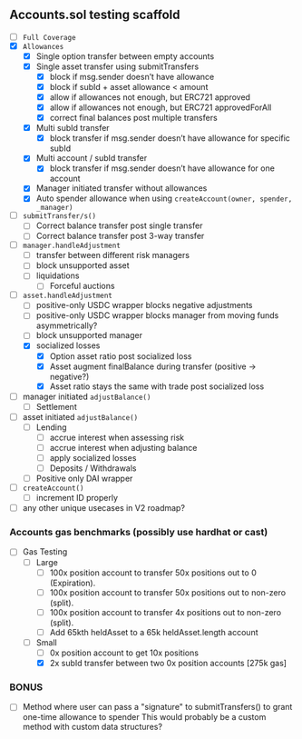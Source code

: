 ## Accounts.sol testing scaffold

- [ ]  `Full Coverage`
- [x]  `Allowances`
    - [x]  Single option transfer between empty accounts
    - [x]  Single asset transfer using submitTransfers
        - [x]  block if msg.sender doesn’t have allowance
        - [x]  block if subId + asset allowance < amount
        - [x]  allow if allowances not enough, but ERC721 approved
        - [x]  allow if allowances not enough, but ERC721 approvedForAll
        - [x]  correct final balances post multiple transfers
    - [x]  Multi subId transfer
        - [x]  block transfer if msg.sender doesn’t have allowance for specific subId
    - [x]  Multi account / subId transfer
        - [x]  block transfer if msg.sender doesn’t have allowance for one account
    - [x]  Manager initiated transfer without allowances
    - [x]  Auto spender allowance when using `createAccount(owner, spender, _manager)`
- [ ]  `submitTransfer/s()`
    - [ ]  Correct balance transfer post single transfer
    - [ ]  Correct balance transfer post 3-way transfer
- [ ]  `manager.handleAdjustment`
    - [ ]  transfer between different risk managers
    - [ ]  block unsupported asset
    - [ ]  liquidations
        - [ ]  Forceful auctions
- [ ]  `asset.handleAdjustment`
    - [ ]  positive-only USDC wrapper blocks negative adjustments
    - [ ]  positive-only USDC wrapper blocks manager from moving funds asymmetrically?
    - [ ]  block unsupported manager
    - [x]  socialized losses
        - [x]  Option asset ratio post socialized loss
        - [x]  Asset augment finalBalance during transfer (positive → negative?)
        - [x]  Asset ratio stays the same with trade post socialized loss
- [ ]  manager initiated `adjustBalance()`
    - [ ]  Settlement
- [ ]  asset initiated `adjustBalance()`
    - [ ]  Lending
        - [ ]  accrue interest when assessing risk
        - [ ]  accrue interest when adjusting balance
        - [ ]  apply socialized losses
        - [ ]  Deposits / Withdrawals
    - [ ]  Positive only DAI wrapper
- [ ]  `createAccount()`
    - [ ]  increment ID properly
- [ ]  any other unique usecases in V2 roadmap?

### Accounts gas benchmarks (possibly use hardhat or cast)
- [ ]  Gas Testing
    - [ ]  Large
        - [ ]  100x position account to transfer 50x positions out to 0 (Expiration).
        - [ ]  100x position account to transfer 50x positions out to non-zero (split).
        - [ ]  100x position account to transfer 4x positions out to non-zero (split).
        - [ ]  Add 65kth heldAsset to a 65k heldAsset.length account
    - [ ]  Small
        - [ ]  0x position account to get 10x positions
        - [x]  2x subId transfer between two 0x position accounts [275k gas]

### BONUS
- [ ]  Method where user can pass a "signature" to submitTransfers() to grant one-time allowance to spender
       This would probably be a custom method with custom data structures?
